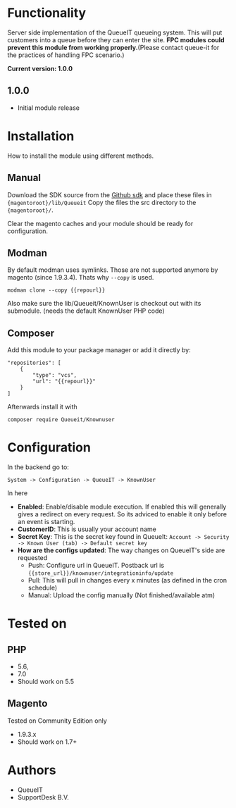 

# Functionality

Server side implementation of the QueueIT queueing system. This will put customers into a queue before they can enter the site.
**FPC modules could prevent this module from working properly.**(Please contact queue-it for the practices of handling FPC scenario.)



**Current version: 1.0.0**


## 1.0.0
- Initial module release

# Installation
How to install the module using different methods.

## Manual
Download the SDK source from the [Github sdk](https://github.com/queueit/KnownUser.V3.PHP) and place these files in `{magentoroot}/lib/Queueit`
Copy the files the src directory to the `{magentoroot}/`.

Clear the magento caches and your module should be ready for configuration.

## Modman

By default modman uses symlinks. Those are not supported anymore by magento (since 1.9.3.4). Thats why `--copy` is used. 
```
modman clone --copy {{repourl}}
```

Also make sure the  lib/Queueit/KnownUser is checkout out with its submodule. (needs the default KnownUser PHP code)

## Composer

Add this module to your package manager or add it directly by:

```
"repositories": [
    {
        "type": "vcs",
        "url": "{{repourl}}"
    }
]
```

Afterwards install it with
```
composer require Queueit/Knownuser
```

# Configuration
In the backend go to:

`System -> Configuration -> QueueIT -> KnownUser`

In here 

- **Enabled**: Enable/disable module execution. If enabled this will generally gives a redirect on every request. So its adviced to enable it only before an event is starting.
- **CustomerID**: This is usually your account name
- **Secret Key**: This is the secret key found in QueueIt: `Account -> Security -> Known User (tab) -> Default secret key` 
- **How are the configs updated**: The way changes on QueueIT's side are requested
  - Push: Configure url in QueueIT. Postback url is `{{store_url}}/knownuser/integrationinfo/update`
  - Pull: This will pull in changes every x minutes (as defined in the cron schedule)
  - Manual: Upload the config manually (Not finished/available atm)

# Tested on

## PHP

- 5.6, 
- 7.0
- Should work on 5.5

## Magento
Tested on Community Edition only

- 1.9.3.x
- Should work on 1.7+  

# Authors

- QueueIT
- SupportDesk B.V.

